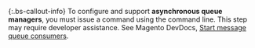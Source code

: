 {:.bs-callout-info}
To configure and support **asynchronous queue managers**, you must issue a command using the command line. This step may require developer assistance. See Magento DevDocs, [Start message queue consumers](https://devdocs.magento.com/guides/v2.4/config-guide/cli/config-cli-subcommands-queue.html).
